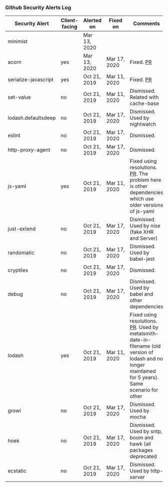 ### Github Security Alerts Log

| Security Alert       | Client-facing | Alerted on   | Fixed on     | Comments                                                                                                                                               |
|----------------------|--------------|--------------|--------------|--------------------------------------------------------------------------------------------------------------------------------------------------------|
| minimist             |              | Mar 13, 2020 |              |                                                                                                                                                        |
| acorn                | yes          | Mar 13, 2020 | Mar 17, 2020 | Fixed. [PR](https://github.com/department-of-veterans-affairs/vets-website/pull/11913)                                                                                                                                             |
| serialize-javascript | yes          | Oct 21, 2019 | Mar 11, 2020 | Fixed. [PR](https://github.com/department-of-veterans-affairs/vets-website/pull/11839)                                                                                                                                              |
| set-value            | no           | Oct 21, 2019 | Mar 11, 2020 | Dismissed. Related with cache-base                                                                                                                     |
| lodash.defaultsdeep  | no           | Oct 21, 2019 | Mar 17, 2020 | Dismissed. Used by nightwatch                                                                                                                          |
| eslint               | no           | Oct 21, 2019 | Mar 17, 2020 | Dismissed.                                                                                                                                             |
| http-proxy-agent     | no           | Oct 21, 2019 | Mar 17, 2020 | Dismissed.                                                                                                                                             |
| js-yaml              | yes          | Oct 21, 2019 | Mar 11, 2020 | Fixed using resolutions. [PR](https://github.com/department-of-veterans-affairs/vets-website/pull/11856). The problem here is other dependencies which use older versions of js-yaml                                                |
| just-extend          | no           | Oct 21, 2019 | Mar 17, 2020 | Dismissed. Used by nise (fake XHR and Server)                                                                                                          |
| randomatic           | no           | Oct 21, 2019 | Mar 17, 2020 | Dismissed. Used by babel-jest                                                                                                                          |
| cryptiles            | no           | Oct 21, 2019 | Mar 17, 2020 | Dismissed.                                                                                                                                             |
| debug                | no           | Oct 21, 2019 | Mar 17, 2020 | Dismissed. Used by babel and other dependencies                                                                                                        |
| lodash               | yes          | Oct 21, 2019 | Mar 11, 2020 | Fixed using resolutions. [PR](https://github.com/department-of-veterans-affairs/vets-website/pull/11851). Used by metalsmith-date-in-filename (old version of lodash and no longer maintained for 5 years). Same scenario for other |
| growl                | no           | Oct 21, 2019 | Mar 17, 2020 | Dismissed. Used by mocha                                                                                                                               |
| hoek                 | no           | Oct 21, 2019 | Mar 17, 2020 | Dismissed. Used by sntp, boom and hawk (all packages deprecated                                                                                        |
| ecstatic             | no           | Oct&#160;21, 2019 | Mar&#160;17, 2020 | Dismissed. Used by http-server                                                                                                                         |                                                                                                                         |
